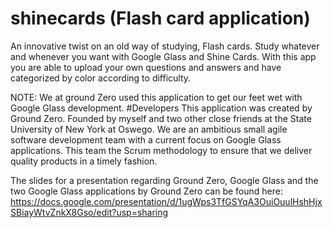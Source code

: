 # shinecards (Flash card application)

An innovative twist on an old way of studying, Flash cards. Study whatever and whenever you want with Google Glass and Shine Cards. With this app you are able to upload your own questions and answers and have categorized by color according to difficulty. 

NOTE: We at ground Zero used this application to get our feet wet with Google Glass development. 
#Developers
This application was created by Ground Zero. Founded by myself and two other close friends at the State University of New York at Oswego. We are an ambitious small agile software development team with a current focus on Google Glass applications. This team the Scrum methodology to ensure that we deliver quality products in a timely fashion.

The slides for a presentation regarding Ground Zero, Google Glass and the two Google Glass applications by Ground Zero can be found here: https://docs.google.com/presentation/d/1ugWps3TfGSYqA3OuiOuulHshHjxSBiayWtvZnkX8Gso/edit?usp=sharing

